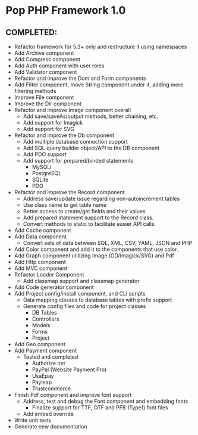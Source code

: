 Pop PHP Framework 1.0
=====================

COMPLETED:
----------
* Refactor framework for 5.3+ only and restructure it using namespaces
* Add Archive component
* Add Compress component
* Add Auth component with user roles
* Add Validator component
* Refactor and improve the Dom and Form components
* Add Filter component, move String component under it, adding more filtering methods
* Improve File component
* Improve the Dir component
* Refactor and improve Image component overall
    - Add save/saveAs/output methods, better chaining, etc.
    - Add support for Imagick
    - Add support for SVG
* Refactor and improve the Db component
    - Add multiple database connection support
    - Add SQL query builder object/API to the DB component
    - Add PDO support
    - Add support for prepared/binded statements
        + MySQLi
        + PostgreSQL
        + SQLite
        + PDO
* Refactor and improve the Record component
    - Address save/update issue regarding non-autoincrement tables
    - Use class name to get table name
    - Better access to create/get fields and their values
    - Add prepared statement support to the Record class.
    - Convert methods to static to facilitate easier API calls.
* Add Cache component
* Add Data component
    - Convert sets of data between SQL, XML, CSV, YAML, JSON and PHP
* Add Color component and add it to the components that use color.
* Add Graph component utilizing Image (GD/Imagick/SVG) and Pdf
* Add Http component
* Add MVC component
* Refactor Loader Component
    - Add classmap support and classmap generator
* Add Code generator component
* Add Project config/install component, and CLI scripts
    - Data mapping classes to database tables with prefix support
    - Generate config files and code for project classes
        + DB Tables
        + Controllers
        + Models
        + Forms
        + Project
* Add Geo component
* Add Payment component
    - Tested and completed
        + Authorize.net
        + PayPal (Website Payment Pro)
        + UsaEpay
        + Payleap
        + Trustcommerce
* Finish Pdf component and improve font support
    - Address, test and debug the Font component and embedding fonts
        + Finalize support for TTF, OTF and PFB (Type1) font files
    - Add embed override
* Write unit tests
* Generate new documentation
